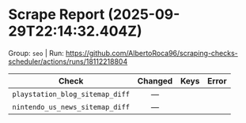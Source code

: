 # Scrape Report (2025-09-29T22:14:32.404Z)

Group: `seo`  |  Run: https://github.com/AlbertoRoca96/scraping-checks-scheduler/actions/runs/18112218804

| Check | Changed | Keys | Error |
|---|:---:|:--|:--|
| `playstation_blog_sitemap_diff` | — |  |  |
| `nintendo_us_news_sitemap_diff` | — |  |  |
